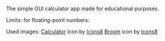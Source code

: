 The simple GUI calculator app made for educational purposes.

Limits:
for floating-point numbers: 

Used images:
<a target="_blank" href="https://icons8.com/icon/53529/calculator">Calculator</a> icon by <a target="_blank" href="https://icons8.com">Icons8</a>
<a target="_blank" href="https://icons8.com/icon/47576/broom">Broom</a> icon by <a target="_blank" href="https://icons8.com">Icons8</a>